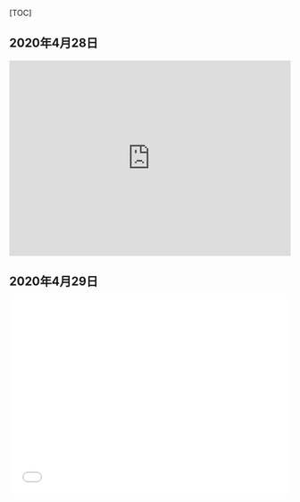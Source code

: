 

[TOC]

## 2020年4月28日

<iframe src="https://player.bilibili.com/player.html?aid=840389750&bvid=BV1f54y197N6&cid=183708232&page=1" scrolling="no" border="0" frameborder="no" framespacing="0" allowfullscreen="true" height="350px"  width="100%" > </iframe>

## 2020年4月29日

<iframe src="//player.bilibili.com/player.html?aid=285237738&bvid=BV1if4y1U7iL&cid=177653016&page=1" scrolling="no" border="0" frameborder="no" framespacing="0" allowfullscreen="true" height="350px"  width="100%" > </iframe>

